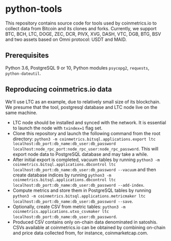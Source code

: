 # python-tools
This repository contains source code for tools used by coinmetrics.io to collect data from Bitcoin and its clones and forks. Currently, we support BTC, BCH, LTC, DOGE, ZEC, DCR, PIVX, XVG, DASH, VTC, DGB, BTG, BSV and two assets based on Omni protocol: USDT and MAID.

## Prerequisites
Python 3.6, PostgreSQL 9 or 10, Python modules `psycopg2`, `requests`, `python-dateutil`.

## Reproducing coinmetrics.io data 
We'll use LTC as an example, due to relatively small size of its blockchain. We presume that the tool, postgresql database and LTC node live on the same machine.

* LTC node should be installed and synced with the network. It is essential to launch the node with `txindex=1` flag set.
* Clone this repository and launch the following command from the root directory: ```python3 -m coinmetrics.bitsql.applications.export ltc localhost:db_port:db_name:db_user:db_password localhost:node_rpc_port:node_rpc_user:node_rpc_password```. This will export node data to PostgreSQL database and may take a while.
* After initial export is completed, vacuum tables by running `python3 -m coinmetrics.bitsql.applications.dbcontrol ltc localhost:db_port:db_name:db_user:db_password --vacuum` and then create database indices by running `python3 -m coinmetrics.bitsql.applications.dbcontrol ltc localhost:db_port:db_name:db_user:db_password --add-index`.
* Compute metrics and store them in PostgreSQL tables by running `python3 -m coinmetrics.bitsql.applications.metricmaker ltc localhost:db_port:db_name:db_user:db_password --save`. 
* Optionally, create CSV from metric tables: `python3 -m coinmetrics.applications.utxo_csvmaker ltc localhost:db_port:db_name:db_user:db_password`.
* Produced CSV contains only on-chain data denominated in satoshis. CSVs available at coinmetrics.io can be obtained by combining on-chain and price data collected from, for instance, coinmarketcap.com.
